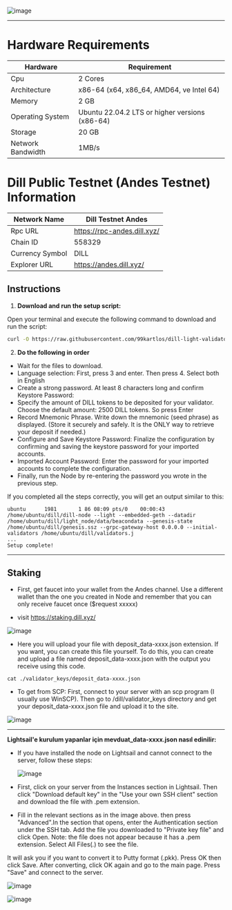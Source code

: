 ![image](https://github.com/user-attachments/assets/94e0ba96-7db4-44db-88b3-577651358207)

------
# Hardware Requirements
| Hardware | Requirement |
| ------------- | ---------------- |
Cpu | 2 Cores
Architecture | x86-64 (x64, x86_64, AMD64, ve Intel 64)
Memory | 2 GB
Operating System | Ubuntu 22.04.2 LTS or higher versions (x86-64)
Storage | 20 GB
Network Bandwidth | 1MB/s 

# Dill Public Testnet (Andes Testnet) Information
| Network Name     | Dill Testnet Andes |
| ------------- | ---------------- |
Rpc URL | https://rpc-andes.dill.xyz/
Chain ID | 558329
Currency Symbol | DILL
Explorer URL | https://andes.dill.xyz/

## Instructions

1. **Download and run the setup script:**

Open your terminal and execute the following command to download and run the script:

   ```sh
   curl -O https://raw.githubusercontent.com/99kartlos/dill-light-validator-setup/main/setup_light_validator.sh && chmod +x setup_light_validator.sh && ./setup_light_validator.sh
   ```

2. **Do the following in order** 

- Wait for the files to download.
- Language selection: First, press 3 and enter. Then press 4. Select both in English
- Create a strong password. At least 8 characters long and confirm Keystore Password:
- Specify the amount of DILL tokens to be deposited for your validator. Choose the default amount: 2500 DILL tokens. So press Enter
- Record Mnemonic Phrase. Write down the mnemonic (seed phrase) as displayed. (Store it securely and safely. It is the ONLY way to retrieve your deposit if needed.)
- Configure and Save Keystore Password: Finalize the configuration by confirming and saving the keystore password for your imported accounts.
- Imported Account Password: Enter the password for your imported accounts to complete the configuration.
- Finally, run the Node by re-entering the password you wrote in the previous step.

If you completed all the steps correctly, you will get an output similar to this:

```
ubuntu      1981       1 86 08:09 pts/0    00:00:43 /home/ubuntu/dill/dill-node --light --embedded-geth --datadir /home/ubuntu/dill/light_node/data/beacondata --genesis-state /home/ubuntu/dill/genesis.ssz --grpc-gateway-host 0.0.0.0 --initial-validators /home/ubuntu/dill/validators.j
...
Setup complete!
```
------

## Staking

- First, get faucet into your wallet from the Andes channel. Use a different wallet than the one you created in Node and remember that you can only receive faucet once ($request xxxxx)

- visit https://staking.dill.xyz/

![image](https://github.com/user-attachments/assets/ede3c2bf-8687-413d-a766-ed33cf76a41a)

- Here you will upload your file with deposit_data-xxxx.json extension. If you want, you can create this file yourself. To do this, you can create and upload a file named deposit_data-xxxx.json with the output you receive using this code.
```
cat ./validator_keys/deposit_data-xxxx.json
```
- To get from SCP: First, connect to your server with an scp program (I usually use WinSCP). Then go to /dill/validator_keys directory and get your deposit_data-xxxx.json file and upload it to the site.

![image](https://github.com/user-attachments/assets/742afc78-4459-4c87-adbd-1f86de5d0ee9)

------

 **Lightsail'e kurulum yapanlar için mevduat_data-xxxx.json nasıl edinilir:**

- If you have installed the node on Lightsail and cannot connect to the server, follow these steps:

  ![image](https://github.com/user-attachments/assets/8832ca9a-7abe-4b8e-94e6-ea4fd2728766)
  
- First, click on your server from the Instances section in Lightsail. Then click "Download default key" in the "Use your own SSH client" section and download the file with .pem extension.
- Fill in the relevant sections as in the image above. then press "Advanced".In the section that opens, enter the Authentication section under the SSH tab. Add the file you downloaded to "Private key file" and click Open. Note: the file does not appear because it has a .pem extension. Select All Files(*.*) to see the file.

It will ask you if you want to convert it to Putty format (.pkk). Press OK then click Save. After converting, click OK again and go to the main page. Press "Save" and connect to the server.

  ![image](https://github.com/user-attachments/assets/34396471-4b4e-4acf-9d31-c0f382d148a3)

  ![image](https://github.com/user-attachments/assets/07c82749-a417-4a0f-96e5-27ad83fe2570)

   
